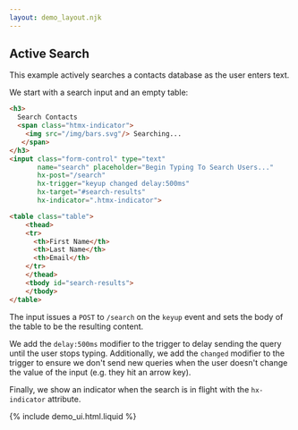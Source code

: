 ```yaml
---
layout: demo_layout.njk
---
```

        
## Active Search

This example actively searches a contacts database as the user enters text.

We start with a search input and an empty table:

```html
<h3> 
  Search Contacts 
  <span class="htmx-indicator"> 
    <img src="/img/bars.svg"/> Searching... 
   </span> 
</h3>
<input class="form-control" type="text" 
       name="search" placeholder="Begin Typing To Search Users..." 
       hx-post="/search" 
       hx-trigger="keyup changed delay:500ms" 
       hx-target="#search-results" 
       hx-indicator=".htmx-indicator">

<table class="table">
    <thead>
    <tr>
      <th>First Name</th>
      <th>Last Name</th>
      <th>Email</th>
    </tr>
    </thead>
    <tbody id="search-results">
    </tbody>
</table>
```

The input issues a `POST` to `/search` on the `keyup` event and sets the body of the table to be the resulting content.

We add the `delay:500ms` modifier to the trigger to delay sending the query until the user stops typing.  Additionally,
we add the `changed` modifier to the trigger to ensure we don't send new queries when the user doesn't change the
value of the input (e.g. they hit an arrow key).  

Finally, we show an indicator when the search is in flight with the `hx-indicator` attribute. 


{% include demo_ui.html.liquid %}

<script>
    
    //=========================================================================
    // Fake Server Side Code
    //=========================================================================

    // routes
    init("/init", function(request, params){
      return searchUI();
    });
    
    onPost(/\/search.*/, function(request, params){
        var search = params['search'];
        var contacts = dataStore.findContactsMatching(search);
        return resultsUI(contacts);
      });
      
    // templates
    function searchUI() {
      return `  <h3>
Search Contacts
<span class="htmx-indicator">
<img src="/img/bars.svg"/> Searching...
</span>
</h3>

<input class="form-control" type="text" 
       name="search" placeholder="Begin Typing To Search Users..." 
       hx-post="/search" 
       hx-trigger="keyup changed delay:500ms" 
       hx-target="#search-results" 
       hx-indicator=".htmx-indicator">

<table class="table">
<thead>
<tr>
  <th>First Name</th>
  <th>Last Name</th>
  <th>Email</th>
</tr>
</thead>
<tbody id="search-results">
</tbody>
</table>`;
    }
    
    function resultsUI(contacts){
        var txt = "";
        for (var i = 0; i < contacts.length; i++) {
          var c = contacts[i];
          txt += "<tr><td>" + c.FirstName + "</td><td>" + c.LastName + "</td><td>" + c.Email + "</td></tr>\n";
        }
        return txt;  
    }
    
    //datastore
    
     var dataStore = function(){
          var data = [
            { "FirstName": "Venus", "LastName": "Grimes", "Email": "lectus.rutrum@Duisa.edu", "City": "Ankara" },
            { "FirstName": "Fletcher", "LastName": "Owen", "Email": "metus@Aenean.org", "City": "Niort" },
            { "FirstName": "William", "LastName": "Hale", "Email": "eu.dolor@risusodio.edu", "City": "Te Awamutu" },
            { "FirstName": "TaShya", "LastName": "Cash", "Email": "tincidunt.orci.quis@nuncnullavulputate.co.uk", "City": "Titagarh" },
            { "FirstName": "Kevyn", "LastName": "Hoover", "Email": "tristique.pellentesque.tellus@Cumsociis.co.uk", "City": "Cuenca" },
            { "FirstName": "Jakeem", "LastName": "Walker", "Email": "Morbi.vehicula.Pellentesque@faucibusorci.org", "City": "St. AndrÃ¤" },
            { "FirstName": "Malcolm", "LastName": "Trujillo", "Email": "sagittis@velit.edu", "City": "Fort Resolution" },
            { "FirstName": "Wynne", "LastName": "Rice", "Email": "augue.id@felisorciadipiscing.edu", "City": "Kinross" },
            { "FirstName": "Evangeline", "LastName": "Klein", "Email": "adipiscing.lobortis@sem.org", "City": "San Giovanni in Galdo" },
            { "FirstName": "Jennifer", "LastName": "Russell", "Email": "sapien.Aenean.massa@risus.com", "City": "Laives/Leifers" },
            { "FirstName": "Rama", "LastName": "Freeman", "Email": "Proin@quamPellentesquehabitant.net", "City": "Flin Flon" },
            { "FirstName": "Jena", "LastName": "Mathis", "Email": "non.cursus.non@Phaselluselit.com", "City": "Fort Simpson" },
            { "FirstName": "Alexandra", "LastName": "Maynard", "Email": "porta.elit.a@anequeNullam.ca", "City": "Nazilli" },
            { "FirstName": "Tallulah", "LastName": "Haley", "Email": "ligula@id.net", "City": "Bay Roberts" },
            { "FirstName": "Timon", "LastName": "Small", "Email": "velit.Quisque.varius@gravidaPraesent.org", "City": "Girona" },
            { "FirstName": "Randall", "LastName": "Pena", "Email": "facilisis@Donecconsectetuer.edu", "City": "Edam" },
            { "FirstName": "Conan", "LastName": "Vaughan", "Email": "luctus.sit@Classaptenttaciti.edu", "City": "Nadiad" },
            { "FirstName": "Dora", "LastName": "Allen", "Email": "est.arcu.ac@Vestibulumante.co.uk", "City": "Renfrew" },
            { "FirstName": "Aiko", "LastName": "Little", "Email": "quam.dignissim@convallisest.net", "City": "Delitzsch" },
            { "FirstName": "Jessamine", "LastName": "Bauer", "Email": "taciti.sociosqu@nibhvulputatemauris.co.uk", "City": "Offida" },
            { "FirstName": "Gillian", "LastName": "Livingston", "Email": "justo@atiaculisquis.com", "City": "Saskatoon" },
            { "FirstName": "Laith", "LastName": "Nicholson", "Email": "elit.pellentesque.a@diam.org", "City": "Tallahassee" },
            { "FirstName": "Paloma", "LastName": "Alston", "Email": "cursus@metus.org", "City": "Cache Creek" },
            { "FirstName": "Freya", "LastName": "Dunn", "Email": "Vestibulum.accumsan@metus.co.uk", "City": "Heist-aan-Zee" },
            { "FirstName": "Griffin", "LastName": "Rice", "Email": "justo@tortordictumeu.net", "City": "Montpelier" },
            { "FirstName": "Catherine", "LastName": "West", "Email": "malesuada.augue@elementum.com", "City": "TarnÃ³w" },
            { "FirstName": "Jena", "LastName": "Chambers", "Email": "erat.Etiam.vestibulum@quamelementumat.net", "City": "Konya" },
            { "FirstName": "Neil", "LastName": "Rodriguez", "Email": "enim@facilisis.com", "City": "KrakÃ³w" },
            { "FirstName": "Freya", "LastName": "Charles", "Email": "metus@nec.net", "City": "Arzano" },
            { "FirstName": "Anastasia", "LastName": "Strong", "Email": "sit@vitae.edu", "City": "Polpenazze del Garda" },
            { "FirstName": "Bell", "LastName": "Simon", "Email": "mollis.nec.cursus@disparturientmontes.ca", "City": "Caxias do Sul" },
            { "FirstName": "Minerva", "LastName": "Allison", "Email": "Donec@nequeIn.edu", "City": "Rio de Janeiro" },
            { "FirstName": "Yoko", "LastName": "Dawson", "Email": "neque.sed@semper.net", "City": "Saint-Remy-Geest" },
            { "FirstName": "Nadine", "LastName": "Justice", "Email": "netus@et.edu", "City": "Calgary" },
            { "FirstName": "Hoyt", "LastName": "Rosa", "Email": "Nullam.ut.nisi@Aliquam.co.uk", "City": "Mold" },
            { "FirstName": "Shafira", "LastName": "Noel", "Email": "tincidunt.nunc@non.edu", "City": "KitzbÃ¼hel" },
            { "FirstName": "Jin", "LastName": "Nunez", "Email": "porttitor.tellus.non@venenatisamagna.net", "City": "Dreieich" },
            { "FirstName": "Barbara", "LastName": "Gay", "Email": "est.congue.a@elit.com", "City": "Overland Park" },
            { "FirstName": "Riley", "LastName": "Hammond", "Email": "tempor.diam@sodalesnisi.net", "City": "Smoky Lake" },
            { "FirstName": "Molly", "LastName": "Fulton", "Email": "semper@Naminterdumenim.net", "City": "Montese" },
            { "FirstName": "Dexter", "LastName": "Owen", "Email": "non.ante@odiosagittissemper.ca", "City": "Bousval" },
            { "FirstName": "Kuame", "LastName": "Merritt", "Email": "ornare.placerat.orci@nisinibh.ca", "City": "Solingen" },
            { "FirstName": "Maggie", "LastName": "Delgado", "Email": "Nam.ligula.elit@Cum.org", "City": "Tredegar" },
            { "FirstName": "Hanae", "LastName": "Washington", "Email": "nec.euismod@adipiscingelit.org", "City": "Amersfoort" },
            { "FirstName": "Jonah", "LastName": "Cherry", "Email": "ridiculus.mus.Proin@quispede.edu", "City": "Acciano" },
            { "FirstName": "Cheyenne", "LastName": "Munoz", "Email": "at@molestiesodalesMauris.edu", "City": "Saint-L?onard" },
            { "FirstName": "India", "LastName": "Mack", "Email": "sem.mollis@Inmi.co.uk", "City": "Maryborough" },
            { "FirstName": "Lael", "LastName": "Mcneil", "Email": "porttitor@risusDonecegestas.com", "City": "Livorno" },
            { "FirstName": "Jillian", "LastName": "Mckay", "Email": "vulputate.eu.odio@amagnaLorem.co.uk", "City": "Salvador" },
            { "FirstName": "Shaine", "LastName": "Wright", "Email": "malesuada@pharetraQuisqueac.org", "City": "Newton Abbot" },
            { "FirstName": "Keane", "LastName": "Richmond", "Email": "nostra.per.inceptos@euismodurna.org", "City": "Canterano" },
            { "FirstName": "Samuel", "LastName": "Davis", "Email": "felis@euenim.com", "City": "Peterhead" },
            { "FirstName": "Zelenia", "LastName": "Sheppard", "Email": "Quisque.nonummy@antelectusconvallis.org", "City": "Motta Visconti" },
            { "FirstName": "Giacomo", "LastName": "Cole", "Email": "aliquet.libero@urnaUttincidunt.ca", "City": "Donnas" },
            { "FirstName": "Mason", "LastName": "Hinton", "Email": "est@Nunc.co.uk", "City": "St. Asaph" },
            { "FirstName": "Katelyn", "LastName": "Koch", "Email": "velit.Aliquam@Suspendisse.edu", "City": "Cleveland" },
            { "FirstName": "Olga", "LastName": "Spencer", "Email": "faucibus@Praesenteudui.net", "City": "KarapÄ±nar" },
            { "FirstName": "Erasmus", "LastName": "Strong", "Email": "dignissim.lacus@euarcu.net", "City": "Passau" },
            { "FirstName": "Regan", "LastName": "Cline", "Email": "vitae.erat.vel@lacusEtiambibendum.co.uk", "City": "Pergola" },
            { "FirstName": "Stone", "LastName": "Holt", "Email": "eget.mollis.lectus@Aeneanegestas.ca", "City": "Houston" },
            { "FirstName": "Deanna", "LastName": "Branch", "Email": "turpis@estMauris.net", "City": "Olcenengo" },
            { "FirstName": "Rana", "LastName": "Green", "Email": "metus@conguea.edu", "City": "Onze-Lieve-Vrouw-Lombeek" },
            { "FirstName": "Caryn", "LastName": "Henson", "Email": "Donec.sollicitudin.adipiscing@sed.net", "City": "Kington" },
            { "FirstName": "Clarke", "LastName": "Stein", "Email": "nec@mollis.co.uk", "City": "Tenali" },
            { "FirstName": "Kelsie", "LastName": "Porter", "Email": "Cum@gravidaAliquam.com", "City": "Ä°skenderun" },
            { "FirstName": "Cooper", "LastName": "Pugh", "Email": "Quisque.ornare.tortor@dictum.co.uk", "City": "Delhi" },
            { "FirstName": "Paul", "LastName": "Spencer", "Email": "ac@InfaucibusMorbi.com", "City": "Biez" },
            { "FirstName": "Cassady", "LastName": "Farrell", "Email": "Suspendisse.non@venenatisa.net", "City": "New Maryland" },
            { "FirstName": "Sydnee", "LastName": "Velazquez", "Email": "mollis@loremfringillaornare.com", "City": "Strï¿½e" },
            { "FirstName": "Felix", "LastName": "Boyle", "Email": "id.libero.Donec@aauctor.org", "City": "Edinburgh" },
            { "FirstName": "Ryder", "LastName": "House", "Email": "molestie@natoquepenatibus.org", "City": "Copertino" },
            { "FirstName": "Hadley", "LastName": "Holcomb", "Email": "penatibus@nisi.ca", "City": "Avadi" },
            { "FirstName": "Marsden", "LastName": "Nunez", "Email": "Nulla.eget.metus@facilisisvitaeorci.org", "City": "New Galloway" },
            { "FirstName": "Alana", "LastName": "Powell", "Email": "non.lobortis.quis@interdumfeugiatSed.net", "City": "Pitt Meadows" },
            { "FirstName": "Dennis", "LastName": "Wyatt", "Email": "Morbi.non@nibhQuisquenonummy.ca", "City": "Wrexham" },
            { "FirstName": "Karleigh", "LastName": "Walton", "Email": "nascetur.ridiculus@quamdignissimpharetra.com", "City": "Diksmuide" },
            { "FirstName": "Brielle", "LastName": "Donovan", "Email": "placerat@at.edu", "City": "Kolmont" },
            { "FirstName": "Donna", "LastName": "Dickerson", "Email": "lacus.pede.sagittis@lacusvestibulum.com", "City": "Vallepietra" },
            { "FirstName": "Eagan", "LastName": "Pate", "Email": "est.Nunc@cursusNunc.ca", "City": "Durness" },
            { "FirstName": "Carlos", "LastName": "Ramsey", "Email": "est.ac.facilisis@duinec.co.uk", "City": "Tiruvottiyur" },
            { "FirstName": "Regan", "LastName": "Murphy", "Email": "lectus.Cum@aptent.com", "City": "Candidoni" },
            { "FirstName": "Claudia", "LastName": "Spence", "Email": "Nunc.lectus.pede@aceleifend.co.uk", "City": "Augusta" },
            { "FirstName": "Genevieve", "LastName": "Parker", "Email": "ultrices@inaliquetlobortis.net", "City": "Forbach" },
            { "FirstName": "Marshall", "LastName": "Allison", "Email": "erat.semper.rutrum@odio.org", "City": "Landau" },
            { "FirstName": "Reuben", "LastName": "Davis", "Email": "Donec@auctorodio.edu", "City": "Schï¿½nebeck" },
            { "FirstName": "Ralph", "LastName": "Doyle", "Email": "pede.Suspendisse.dui@Curabitur.org", "City": "Linkebeek" },
            { "FirstName": "Constance", "LastName": "Gilliam", "Email": "mollis@Nulla.edu", "City": "Enterprise" },
            { "FirstName": "Serina", "LastName": "Jacobson", "Email": "dictum.augue@ipsum.net", "City": "HÃ©rouville-Saint-Clair" },
            { "FirstName": "Charity", "LastName": "Byrd", "Email": "convallis.ante.lectus@scelerisquemollisPhasellus.co.uk", "City": "Brussegem" },
            { "FirstName": "Hyatt", "LastName": "Bird", "Email": "enim.Nunc.ut@nonmagnaNam.com", "City": "Gdynia" },
            { "FirstName": "Brent", "LastName": "Dunn", "Email": "ac.sem@nuncid.com", "City": "Hay-on-Wye" },
            { "FirstName": "Casey", "LastName": "Bonner", "Email": "id@ornareelitelit.edu", "City": "Kearny" },
            { "FirstName": "Hakeem", "LastName": "Gill", "Email": "dis@nonummyipsumnon.org", "City": "Portico e San Benedetto" },
            { "FirstName": "Stewart", "LastName": "Meadows", "Email": "Nunc.pulvinar.arcu@convallisdolorQuisque.net", "City": "Dignano" },
            { "FirstName": "Nomlanga", "LastName": "Wooten", "Email": "inceptos@turpisegestas.ca", "City": "Troon" },
            { "FirstName": "Sebastian", "LastName": "Watts", "Email": "Sed.diam.lorem@lorem.co.uk", "City": "Palermo" },
            { "FirstName": "Chelsea", "LastName": "Larsen", "Email": "ligula@Nam.net", "City": "Poole" },
            { "FirstName": "Cameron", "LastName": "Humphrey", "Email": "placerat@id.org", "City": "Manfredonia" },
            { "FirstName": "Juliet", "LastName": "Bush", "Email": "consectetuer.euismod@vitaeeratVivamus.co.uk", "City": "Lavacherie" },
            { "FirstName": "Caryn", "LastName": "Hooper", "Email": "eu.enim.Etiam@ridiculus.org", "City": "Amelia" }
          ];
          return {
            findContactsMatching : function(str) {
              var result = [];
              for (var i = 0; i < data.length; i++) {
                var c = data[i];
                var s = str.toLowerCase()
                if(c['FirstName'].toLowerCase().indexOf(s) >= 0 || c['LastName'].toLowerCase().indexOf(s) >= 0 || c['Email'].toLowerCase().indexOf(s) >= 0) {
                  result.push(c)
                }
              }
              return result;
            }
          }
        }()
</script>
